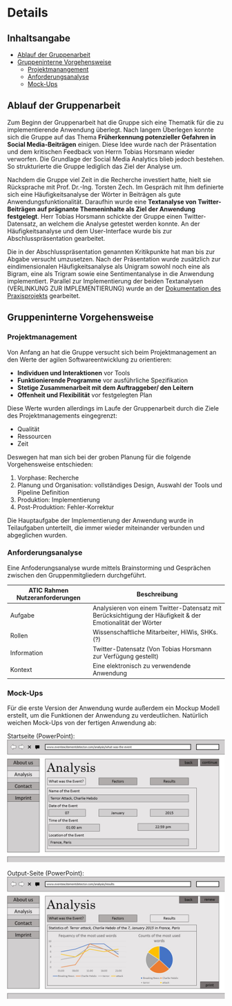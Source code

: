# Details
## Inhaltsangabe 
- [Ablauf der Gruppenarbeit](#ablauf-der-gruppenarbeit) 
- [Gruppeninterne Vorgehensweise](#gruppeninterne-vorgehensweise)
  - [Projektmanangement](#projektmanagement) 
  - [Anforderungsanalyse](#anforderungsanalyse) 
  - [Mock-Ups](#mock-ups)
  
## Ablauf der Gruppenarbeit
Zum Beginn der Gruppenarbeit hat die Gruppe sich eine Thematik für die zu implementierende Anwendung überlegt. Nach langem Überlegen konnte sich die Gruppe auf das Thema **Früherkennung potenzieller Gefahren in Social Media-Beiträgen** einigen. Diese Idee wurde nach der Präsentation und dem kritischen Feedback von Herrn Tobias Horsmann wieder verworfen. Die Grundlage der Social Media Analytics blieb jedoch bestehen. So strukturierte die Gruppe lediglich das Ziel der Analyse um.

Nachdem die Gruppe viel Zeit in die Recherche investiert hatte, hielt sie Rücksprache mit Prof. Dr.-Ing. Torsten Zech. Im Gespräch mit Ihm definierte sich eine Häufigkeitsanalyse der Wörter in Beiträgen als gute Anwendungsfunktionalität. Daraufhin wurde eine **Textanalyse von Twitter-Beiträgen auf prägnante Themeninhalte als Ziel der Anwendung festgelegt**. Herr Tobias Horsmann schickte der Gruppe einen Twitter-Datensatz, an welchem die Analyse getestet werden konnte. An der Häufigkeitsanalyse und dem User-Interface wurde bis zur Abschlusspräsentation gearbeitet.

Die in der Abschlusspräsentation genannten Kritikpunkte hat man bis zur Abgabe versucht umzusetzen. Nach der Präsentation wurde zusätzlich zur eindimensionalen Häufigkeitsanalyse als Unigram sowohl noch eine als Bigram, eine als Trigram sowie eine Sentimentanalyse in die Anwendung implementiert. Parallel zur Implementierung der beiden Textanalysen (VERLINKUNG ZUR IMPLEMENTIERUNG) wurde an der [Dokumentation des Praxisprojekts](README.md) gearbeitet.


## Gruppeninterne Vorgehensweise

### Projektmanagement 
Von Anfang an hat die Gruppe versucht sich beim Projektmanagement an den Werte der agilen Softwareentwicklung zu orientieren:
- **Individuen und Interaktionen** vor Tools
- **Funktionierende Programme** vor ausführliche Spezifikation
- **Stetige Zusammenarbeit mit dem Auftraggeber/ den Leitern**
- **Offenheit und Flexibilität** vor festgelegten Plan

Diese Werte wurden allerdings im Laufe der Gruppenarbeit durch die Ziele des Projektmanagements eingegrenzt: 
- Qualität
- Ressourcen
- Zeit

Deswegen hat man sich bei der groben Planung für die folgende Vorgehensweise entschieden:
1. Vorphase: Recherche
2. Planung und Organisation: vollständiges Design, Auswahl der Tools und Pipeline Definition
3. Produktion: Implementierung
4. Post-Produktion: Fehler-Korrektur 					

Die Hauptaufgabe der Implementierung der Anwendung wurde in Teilaufgaben unterteilt, die immer wieder miteinander verbunden und abgeglichen wurden.

### Anforderungsanalyse
Eine Anfoderungsanalyse wurde mittels Brainstorming und Gesprächen zwischen den Gruppenmitgliedern durchgeführt.

ATIC Rahmen Nutzeranforderungen | Beschreibung
------------------- | ------------ 
Aufgabe | Analysieren von einem Twitter-Datensatz mit Berücksichtigung der Häufigkeit & der Emotionalität der Wörter 
Rollen | Wissenschaftliche Mitarbeiter, HiWis, SHKs. (?)
Information | Twitter-Datensatz (Von Tobias Horsmann zur Verfügung gestellt)
Kontext | Eine elektronisch zu verwendende Anwendung 

### Mock-Ups
Für die erste Version der Anwendung wurde außerdem ein Mockup Modell erstellt, um die Funktionen der Anwendung zu verdeutlichen. Natürlich weichen Mock-Ups von der fertigen Anwendung ab:

Startseite (PowerPoint): ![Startseite](https://github.com/JuliaAs/TextAnalyticsJuliaAs/blob/master/Praxisprojekt%20-%20Textanalyse%20Mock%20Up%20(erste%20Version%20der%20Anwendung)/Startseite.JPG) 

Output-Seite (PowerPoint): ![Output-Seite]( https://github.com/JuliaAs/TextAnalyticsJuliaAs/blob/master/Praxisprojekt%20-%20Textanalyse%20Mock%20Up%20(erste%20Version%20der%20Anwendung)/Output-Seite.JPG)



